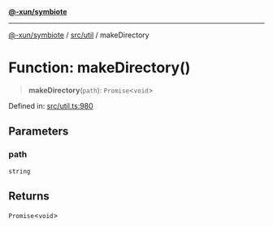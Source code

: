 [**@-xun/symbiote**](../../../README.md)

***

[@-xun/symbiote](../../../README.md) / [src/util](../README.md) / makeDirectory

# Function: makeDirectory()

> **makeDirectory**(`path`): `Promise`\<`void`\>

Defined in: [src/util.ts:980](https://github.com/Xunnamius/symbiote/blob/510118102ef530d135a286522a7a776ec12a8a72/src/util.ts#L980)

## Parameters

### path

`string`

## Returns

`Promise`\<`void`\>
